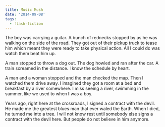 ```yaml
---
title: Music Mush
date: '2014-09-08'
tags:
  - flash-fiction
---
```


The boy was carrying a guitar. A bunch of rednecks stopped by as he was walking
on the side of the road. They got out of their pickup truck to tease him which
meant they were ready to take physical action. All I could do was watch them
beat him up.

<!-- truncate -->

A man stopped to throw a dog out. The dog howled and ran after the car. A train
screamed in the distance. I know the schedule by heart.

A man and a woman stopped and the man checked the map. Then I watched them drive
away. I imagined they got a room at a bed and breakfast by a river somewhere. I
miss seeing a river, swimming in the summer, like we used to when I was a boy.

Years ago, right here at the crossroads, I signed a contract with the devil. He
made me the greatest blues man that ever waled the Earth. When I died, he turned
me into a tree. I will not know rest until somebody else signs a contract with
the devil here. But people do not believe in him anymore.
